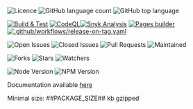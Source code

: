 ![Licence](https://img.shields.io/github/license/decaf-ts/decorator-validation.svg?style=plastic)
![GitHub language count](https://img.shields.io/github/languages/count/decaf-ts/decorator-validation?style=plastic)
![GitHub top language](https://img.shields.io/github/languages/top/decaf-ts/decorator-validation?style=plastic)

[![Build & Test](https://github.com/decaf-ts/decorator-validation/actions/workflows/nodejs-build-prod.yaml/badge.svg)](https://github.com/decaf-ts/decorator-validation/actions/workflows/nodejs-build-prod.yaml)
[![CodeQL](https://github.com/decaf-ts/decorator-validation/actions/workflows/codeql-analysis.yml/badge.svg)](https://github.com/decaf-ts/decorator-validation/actions/workflows/codeql-analysis.yml)[![Snyk Analysis](https://github.com/decaf-ts/decorator-validation/actions/workflows/snyk-analysis.yaml/badge.svg)](https://github.com/decaf-ts/decorator-validation/actions/workflows/snyk-analysis.yaml)
[![Pages builder](https://github.com/decaf-ts/decorator-validation/actions/workflows/pages.yaml/badge.svg)](https://github.com/decaf-ts/decorator-validation/actions/workflows/pages.yaml)
[![.github/workflows/release-on-tag.yaml](https://github.com/decaf-ts/decorator-validation/actions/workflows/release-on-tag.yaml/badge.svg?event=release)](https://github.com/decaf-ts/decorator-validation/actions/workflows/release-on-tag.yaml)

![Open Issues](https://img.shields.io/github/issues/decaf-ts/decorator-validation.svg)
![Closed Issues](https://img.shields.io/github/issues-closed/decaf-ts/decorator-validation.svg)
![Pull Requests](https://img.shields.io/github/issues-pr-closed/decaf-ts/decorator-validation.svg)
![Maintained](https://img.shields.io/badge/Maintained%3F-yes-green.svg)

![Forks](https://img.shields.io/github/forks/decaf-ts/decorator-validation.svg)
![Stars](https://img.shields.io/github/stars/decaf-ts/decorator-validation.svg)
![Watchers](https://img.shields.io/github/watchers/decaf-ts/decorator-validation.svg)

![Node Version](https://img.shields.io/badge/dynamic/json.svg?url=https%3A%2F%2Fraw.githubusercontent.com%2Fbadges%2Fshields%2Fmaster%2Fpackage.json&label=Node&query=$.engines.node&colorB=blue)
![NPM Version](https://img.shields.io/badge/dynamic/json.svg?url=https%3A%2F%2Fraw.githubusercontent.com%2Fbadges%2Fshields%2Fmaster%2Fpackage.json&label=NPM&query=$.engines.npm&colorB=purple)

Documentation available [here](https://decaf-ts.github.io/decorator-validation/)

Minimal size: ##PACKAGE_SIZE## kb gzipped
